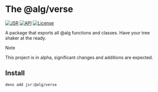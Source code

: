 # The @alg/verse

[![JSR](https://jsr.io/badges/@alg/verse)](https://jsr.io/@alg/verse)
[![API](https://img.shields.io/badge/API-blue?logo=readme&logoColor=white)](https://jsr.io/@alg/verse/doc)
[![License](https://img.shields.io/badge/MIT-green?label=license)](https://github.com/alg/verse/blob/main/LICENSE)

A package that exports all @alg functions and classes.
Have your tree shaker at the ready.

> [!NOTE]
> This project is in alpha, significant changes and additions are expected.


## Install

```
deno add jsr:@alg/verse
```
